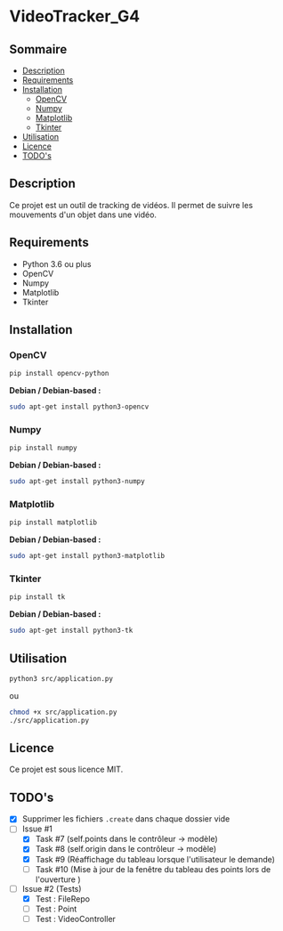 # VideoTracker_G4

## Sommaire

- [Description](#description)
- [Requirements](#requirements)
- [Installation](#installation)
    - [OpenCV](#opencv)
    - [Numpy](#numpy)
    - [Matplotlib](#matplotlib)
    - [Tkinter](#tkinter)
- [Utilisation](#utilisation)
- [Licence](#licence)
- [TODO's](#todos)

## Description

Ce projet est un outil de tracking de vidéos. Il permet de suivre les mouvements d'un objet dans une vidéo.

## Requirements

- Python 3.6 ou plus
- OpenCV
- Numpy
- Matplotlib
- Tkinter

## Installation

### OpenCV

```bash
pip install opencv-python
```

**Debian / Debian-based :**

```bash
sudo apt-get install python3-opencv
```

### Numpy

```bash
pip install numpy
```

**Debian / Debian-based :**

```bash
sudo apt-get install python3-numpy
```

### Matplotlib

```bash
pip install matplotlib
```

**Debian / Debian-based :**

```bash
sudo apt-get install python3-matplotlib
```

### Tkinter

```bash
pip install tk
```

**Debian / Debian-based :**

```bash
sudo apt-get install python3-tk
```

## Utilisation


```bash
python3 src/application.py
```

ou

```bash
chmod +x src/application.py
./src/application.py
```

## Licence

Ce projet est sous licence MIT.

## TODO's

- [x] Supprimer les fichiers `.create` dans chaque dossier vide
- [ ] Issue #1
    - [x] Task #7 (self.points dans le contrôleur -> modèle)
    - [x] Task #8 (self.origin dans le contrôleur -> modèle)
    - [x] Task #9 (Réaffichage du tableau lorsque l'utilisateur le demande)
    - [ ] Task #10 (Mise à jour de la fenêtre du tableau des points lors de l'ouverture )
- [ ] Issue #2 (Tests)
    - [x] Test : FileRepo
    - [ ] Test : Point
    - [ ] Test : VideoController